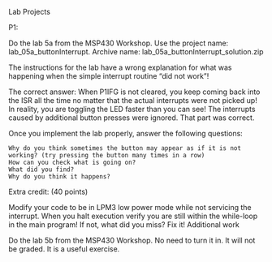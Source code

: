 Lab Projects

P1:

Do the lab 5a from the MSP430 Workshop. Use the project name: lab_05a_buttonInterrupt. Archive name: lab_05a_buttonInterrupt_solution.zip

The instructions for the lab have a wrong explanation for what was happening when the simple interrupt routine “did not work”!

The correct answer: When P1IFG is not cleared, you keep coming back into the ISR all the time no matter that the actual interrupts were not picked up! In reality, you are toggling the LED faster than you can see! The interrupts caused by additional button presses were ignored. That part was correct.

Once you implement the lab properly, answer the following questions:

    Why do you think sometimes the button may appear as if it is not working? (try pressing the button many times in a row)
    How can you check what is going on?
    What did you find?
    Why do you think it happens?


Extra credit: (40 points)

Modify your code to be in LPM3 low power mode while not servicing the interrupt. When you halt execution verify you are still within the while-loop in the main program! If not, what did you miss? Fix it!
Additional work

Do the lab 5b from the MSP430 Workshop. No need to turn it in. It will not be graded. It is a useful exercise.
